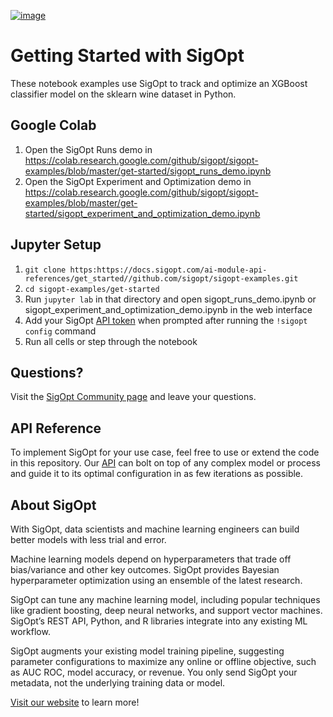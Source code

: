 [![image](https://sigopt.com/static/img/SigOpt_logo_horiz.png?raw=true)](https://sigopt.com)

# Getting Started with SigOpt

These notebook examples use SigOpt to track and optimize an XGBoost classifier model on the sklearn wine dataset in Python.

## Google Colab

1. Open the SigOpt Runs demo in https://colab.research.google.com/github/sigopt/sigopt-examples/blob/master/get-started/sigopt_runs_demo.ipynb
2. Open the SigOpt Experiment and Optimization demo in https://colab.research.google.com/github/sigopt/sigopt-examples/blob/master/get-started/sigopt_experiment_and_optimization_demo.ipynb

## Jupyter Setup

1. `git clone https:https://docs.sigopt.com/ai-module-api-references/get_started//github.com/sigopt/sigopt-examples.git`
2. `cd sigopt-examples/get-started`
3. Run `jupyter lab` in that directory and open sigopt_runs_demo.ipynb or sigopt_experiment_and_optimization_demo.ipynb in the web interface
4. Add your SigOpt [API token](https://docs.sigopt.com/ai-module-api-references/get_started) when prompted after running the `!sigopt config` command
5. Run all cells or step through the notebook

## Questions?
Visit the [SigOpt Community page](https://community.sigopt.com) and leave your questions.

## API Reference
To implement SigOpt for your use case, feel free to use or extend the code in this repository. Our [API](https://docs.sigopt.com) can bolt on top of any complex model or process and guide it to its optimal configuration in as few iterations as possible. 

## About SigOpt

With SigOpt, data scientists and machine learning engineers can build better models with less trial and error.

Machine learning models depend on hyperparameters that trade off bias/variance and other key outcomes. SigOpt provides Bayesian hyperparameter optimization using an ensemble of the latest research.

SigOpt can tune any machine learning model, including popular techniques like gradient boosting, deep neural networks, and support vector machines. SigOpt’s REST API, Python, and R libraries integrate into any existing ML workflow.

SigOpt augments your existing model training pipeline, suggesting parameter configurations to maximize any online or offline objective, such as AUC ROC, model accuracy, or revenue. You only send SigOpt your metadata, not the underlying training data or model.

[Visit our website](https://sigopt.com) to learn more!
